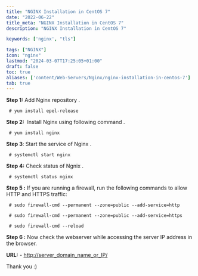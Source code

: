 ```yaml
---
title: "NGINX Installation in CentOS 7"
date: "2022-06-22"
title_meta: "NGINX Installation in CentOS 7"
description: "NGINX Installation in CentOS 7"

keywords: ['nginx', "tls"]

tags: ["NGINX"]
icon: "nginx"
lastmod: "2024-03-07T17:25:05+01:00"
draft: false
toc: true
aliases: ['content/Web-Servers/Nginx/nginx-installation-in-centos-7']
tab: true
---
```


**Step 1:** Add Nginx repository .

```
 # yum install epel-release
```

**Step 2:**  Install Nginx using following command .

```
 # yum install nginx 
```

**Step 3**: Start the service of Nginx .

```
 # systemctl start nginx 
```

**Step 4:** Check status of Ngnix .

```
 # systemctl status nginx 
```

**Step 5 :** If you are running a firewall, run the following commands to allow HTTP and HTTPS traffic:

```
 # sudo firewall-cmd --permanent --zone=public --add-service=http  
```

```
 # sudo firewall-cmd --permanent --zone=public --add-service=https 
```

```
 # sudo firewall-cmd --reload 
```

**Step 6 :** Now check the webserver while accessing the server IP address in the browser. 

**URL:** \- [http://server\_domain\_name\_or\_IP/](http://server_domain_name_or_ip/)

Thank you :)
